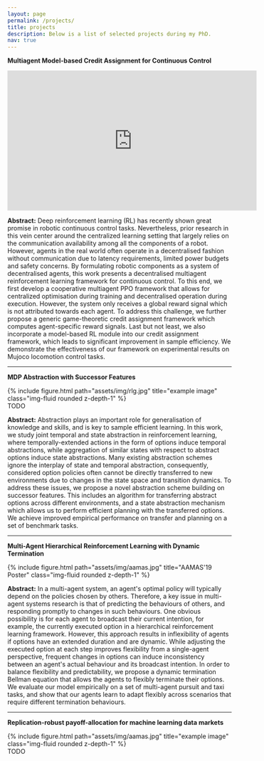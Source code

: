 ```yaml
---
layout: page
permalink: /projects/
title: projects
description: Below is a list of selected projects during my PhD.
nav: true
---
```



**Multiagent Model-based Credit Assignment for Continuous Control**


<div class="embed-responsive embed-responsive-16by9">
  <iframe width="560" height="315" src="https://www.youtube.com/embed/gFyVPm4svEY" title="YouTube video player" frameborder="0" allow="accelerometer; autoplay; clipboard-write; encrypted-media; gyroscope; picture-in-picture" allowfullscreen></iframe>
</div>



**Abstract:** Deep reinforcement learning (RL) has recently shown great promise in robotic continuous control tasks. Nevertheless, prior research in this vein center around the centralized learning setting that largely relies on the communication availability among all the components of a robot. However, agents in the real world often operate in a decentralised fashion without communication due to latency requirements, limited power budgets and safety concerns. By formulating robotic components as a system of decentralised agents, this work presents a decentralised multiagent reinforcement learning framework for continuous control. To this end, we first develop a cooperative multiagent PPO framework that allows for centralized optimisation during training and decentralised operation during execution. However, the system only receives a global reward signal which is not attributed towards each agent. To address this challenge, we further propose a generic game-theoretic credit assignment framework which computes agent-specific reward signals. Last but not least, we also incorporate a model-based RL module into our credit assignment framework, which leads to significant improvement in sample efficiency. We demonstrate the effectiveness of our framework on experimental results on Mujoco locomotion control tasks.

---
**MDP Abstraction with Successor Features**

<div class="row justify-content-sm-center">
    <div class="col-sm-10 mt-3 mt-md-0">
        {% include figure.html path="assets/img/rlg.jpg" title="example image" class="img-fluid rounded z-depth-1" %}
    </div>
    <div class="col-sm-2 mt-3 mt-md-0">
    TODO
    </div>
</div>

**Abstract:** Abstraction plays an important role for generalisation of knowledge and skills, and is key to sample efficient learning. In this work, we study joint temporal and state abstraction in reinforcement learning, where temporally-extended actions in the form of options induce temporal abstractions, while aggregation of similar states with respect to abstract options induce state abstractions. Many existing abstraction schemes ignore the interplay of state and temporal abstraction, consequently, considered option policies often cannot be directly transferred to new environments due to changes in the state space and transition dynamics. To address these issues, we propose a novel abstraction scheme building on successor features. This includes an algorithm for transferring abstract options across different environments, and a state abstraction mechanism which allows us to perform efficient planning with the transferred options. We achieve improved empirical performance on transfer and planning on a set of benchmark tasks.

---
**Multi-Agent Hierarchical Reinforcement Learning with Dynamic Termination**
<div class="row justify-content-sm-center">
        {% include figure.html path="assets/img/aamas.jpg" title="AAMAS'19 Poster" class="img-fluid rounded z-depth-1" %}
</div>

**Abstract:** In a multi-agent system, an agent's optimal policy will typically depend on the policies chosen by others. Therefore, a key issue in multi-agent systems research is that of predicting the behaviours of others, and responding promptly to changes in such behaviours. One obvious possibility is for each agent to broadcast their current intention, for example, the currently executed option in a hierarchical reinforcement learning framework. However, this approach results in inflexibility of agents if options have an extended duration and are dynamic. While adjusting the executed option at each step improves flexibility from a single-agent perspective, frequent changes in options can induce inconsistency between an agent's actual behaviour and its broadcast intention. In order to balance flexibility and predictability, we propose a dynamic termination Bellman equation that allows the agents to flexibly terminate their options. We evaluate our model empirically on a set of multi-agent pursuit and taxi tasks, and show that our agents learn to adapt flexibly across scenarios that require different termination behaviours.


---
**Replication-robust payoff-allocation for machine learning data markets**

<div class="row justify-content-sm-center">
    <div class="col-sm-2 mt-3 mt-md-0">
        {% include figure.html path="assets/img/aamas.jpg" title="example image" class="img-fluid rounded z-depth-1" %}
    </div>
    <div class="col-sm-10 mt-3 mt-md-0">
    TODO
    </div>
</div>
